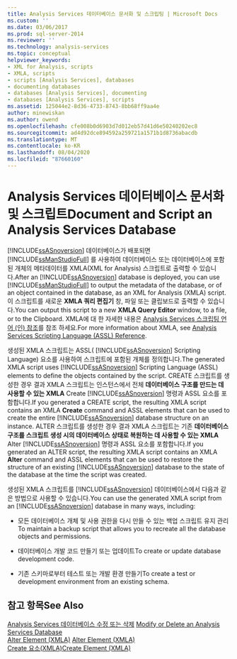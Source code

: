 ```yaml
---
title: Analysis Services 데이터베이스 문서화 및 스크립팅 | Microsoft Docs
ms.custom: ''
ms.date: 03/06/2017
ms.prod: sql-server-2014
ms.reviewer: ''
ms.technology: analysis-services
ms.topic: conceptual
helpviewer_keywords:
- XML for Analysis, scripts
- XMLA, scripts
- scripts [Analysis Services], databases
- documenting databases
- databases [Analysis Services], documenting
- databases [Analysis Services], scripts
ms.assetid: 125044e2-8d36-4733-8743-8bb68ff9aa4e
author: minewiskan
ms.author: owend
ms.openlocfilehash: cfe008b0d6903d7d012eb57d41d6e50240202ec8
ms.sourcegitcommit: ad4d92dce894592a259721a1571b1d8736abacdb
ms.translationtype: MT
ms.contentlocale: ko-KR
ms.lasthandoff: 08/04/2020
ms.locfileid: "87660160"
---
```

# <a name="document-and-script-an-analysis-services-database"></a><span data-ttu-id="d21c0-102">Analysis Services 데이터베이스 문서화 및 스크립트</span><span class="sxs-lookup"><span data-stu-id="d21c0-102">Document and Script an Analysis Services Database</span></span>
  <span data-ttu-id="d21c0-103">[!INCLUDE[ssASnoversion](../../includes/ssasnoversion-md.md)] 데이터베이스가 배포되면 [!INCLUDE[ssManStudioFull](../../includes/ssmanstudiofull-md.md)] 를 사용하여 데이터베이스 또는 데이터베이스에 포함된 개체의 메타데이터를 XMLA(XML for Analysis) 스크립트로 출력할 수 있습니다.</span><span class="sxs-lookup"><span data-stu-id="d21c0-103">After an [!INCLUDE[ssASnoversion](../../includes/ssasnoversion-md.md)] database is deployed, you can use [!INCLUDE[ssManStudioFull](../../includes/ssmanstudiofull-md.md)] to output the metadata of the database, or of an object contained in the database, as an XML for Analysis (XMLA) script.</span></span> <span data-ttu-id="d21c0-104">이 스크립트를 새로운 **XMLA 쿼리 편집기** 창, 파일 또는 클립보드로 출력할 수 있습니다.</span><span class="sxs-lookup"><span data-stu-id="d21c0-104">You can output this script to a new **XMLA Query Editor** window, to a file, or to the Clipboard.</span></span> <span data-ttu-id="d21c0-105">XMLA에 대 한 자세한 내용은 [Analysis Services 스크립팅 언어 &#40;인&#41; 참조](https://docs.microsoft.com/bi-reference/assl/analysis-services-scripting-language-assl-for-xmla)를 참조 하세요.</span><span class="sxs-lookup"><span data-stu-id="d21c0-105">For more information about XMLA, see [Analysis Services Scripting Language &#40;ASSL&#41; Reference](https://docs.microsoft.com/bi-reference/assl/analysis-services-scripting-language-assl-for-xmla).</span></span>  
  
 <span data-ttu-id="d21c0-106">생성된 XMLA 스크립트는 ASSL( [!INCLUDE[ssASnoversion](../../includes/ssasnoversion-md.md)] Scripting Language) 요소를 사용하여 스크립트에 포함된 개체를 정의합니다.</span><span class="sxs-lookup"><span data-stu-id="d21c0-106">The generated XMLA script uses [!INCLUDE[ssASnoversion](../../includes/ssasnoversion-md.md)] Scripting Language (ASSL) elements to define the objects contained by the script.</span></span> <span data-ttu-id="d21c0-107">CREATE 스크립트를 생성한 경우 결과 XMLA 스크립트는 인스턴스에서 전체 **데이터베이스 구조를 만드는 데 사용할 수 있는 XMLA** Create [!INCLUDE[ssASnoversion](../../includes/ssasnoversion-md.md)] 명령과 ASSL 요소를 포함합니다.</span><span class="sxs-lookup"><span data-stu-id="d21c0-107">If you generated a CREATE script, the resulting XMLA script contains an XMLA **Create** command and ASSL elements that can be used to create the entire [!INCLUDE[ssASnoversion](../../includes/ssasnoversion-md.md)] database structure on an instance.</span></span> <span data-ttu-id="d21c0-108">ALTER 스크립트를 생성한 경우 결과 XMLA 스크립트는 기존 **데이터베이스 구조를 스크립트 생성 시의 데이터베이스 상태로 복원하는 데 사용할 수 있는 XMLA** Alter [!INCLUDE[ssASnoversion](../../includes/ssasnoversion-md.md)] 명령과 ASSL 요소를 포함합니다.</span><span class="sxs-lookup"><span data-stu-id="d21c0-108">If you generated an ALTER script, the resulting XMLA script contains an XMLA **Alter** command and ASSL elements that can be used to restore the structure of an existing [!INCLUDE[ssASnoversion](../../includes/ssasnoversion-md.md)] database to the state of the database at the time the script was created.</span></span>  
  
 <span data-ttu-id="d21c0-109">생성된 XMLA 스크립트를 [!INCLUDE[ssASnoversion](../../includes/ssasnoversion-md.md)] 데이터베이스에서 다음과 같은 방법으로 사용할 수 있습니다.</span><span class="sxs-lookup"><span data-stu-id="d21c0-109">You can use the generated XMLA script from an [!INCLUDE[ssASnoversion](../../includes/ssasnoversion-md.md)] database in many ways, including:</span></span>  
  
-   <span data-ttu-id="d21c0-110">모든 데이터베이스 개체 및 사용 권한을 다시 만들 수 있는 백업 스크립트 유지 관리</span><span class="sxs-lookup"><span data-stu-id="d21c0-110">To maintain a backup script that allows you to recreate all the database objects and permissions.</span></span>  
  
-   <span data-ttu-id="d21c0-111">데이터베이스 개발 코드 만들기 또는 업데이트</span><span class="sxs-lookup"><span data-stu-id="d21c0-111">To create or update database development code.</span></span>  
  
-   <span data-ttu-id="d21c0-112">기존 스키마로부터 테스트 또는 개발 환경 만들기</span><span class="sxs-lookup"><span data-stu-id="d21c0-112">To create a test or development environment from an existing schema.</span></span>  
  
## <a name="see-also"></a><span data-ttu-id="d21c0-113">참고 항목</span><span class="sxs-lookup"><span data-stu-id="d21c0-113">See Also</span></span>  
 <span data-ttu-id="d21c0-114">[Analysis Services 데이터베이스 수정 또는 삭제](modify-or-delete-an-analysis-services-database.md) </span><span class="sxs-lookup"><span data-stu-id="d21c0-114">[Modify or Delete an Analysis Services Database](modify-or-delete-an-analysis-services-database.md) </span></span>  
 <span data-ttu-id="d21c0-115">[Alter Element &#40;XMLA&#41;](https://docs.microsoft.com/bi-reference/xmla/xml-elements-commands/alter-element-xmla) </span><span class="sxs-lookup"><span data-stu-id="d21c0-115">[Alter Element &#40;XMLA&#41;](https://docs.microsoft.com/bi-reference/xmla/xml-elements-commands/alter-element-xmla) </span></span>  
 [<span data-ttu-id="d21c0-116">Create 요소&#40;XMLA&#41;</span><span class="sxs-lookup"><span data-stu-id="d21c0-116">Create Element &#40;XMLA&#41;</span></span>](https://docs.microsoft.com/bi-reference/xmla/xml-elements-commands/create-element-xmla)  
  
  
